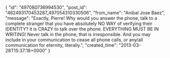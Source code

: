  {
   "id": "497080736994530",
   "post_id": "462493170453287_497054310330506",
   "from_name": "Anibal Jose Baez",
   "message": "Exactly, Pierre! Why would you answer the phone, talk to a complete stranger that you have absolutely NO WAY of verifying their IDENTITY? it is CRAZY to talk over the phone. EVERYTHING MUST BE IN WRITING! Never talk in the phone, that is irresponsible. And you may include in your communication to cease all phone calls, or any/all communication for eternity, literally.",
   "created_time": "2013-03-28T15:37:18+0000"
 }
